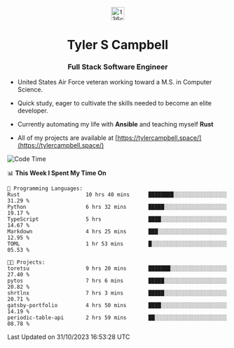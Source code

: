 <p align="center">
<a href="https://www.linkedin.com/in/t36campbell" target="blank"><img align="center" src="https://ik.imagekit.io/t36campbell/Portfolio/linkedin.png.original_m8bbGgPh6.png" alt="t36campbell" height="30" width="30" /></a>
</p>
<h1 align="center">Tyler S Campbell</h1>
<h3 align="center">Full Stack Software Engineer</h3>

* United States Air Force veteran working toward a M.S. in Computer Science.

* Quick study, eager to cultivate the skills needed to become an elite developer.

* Currently automating my life with **Ansible** and teaching myself **Rust**

* All of my projects are available at [https://tylercampbell.space/](https://tylercampbell.space/)

<!--START_SECTION:waka-->
![Code Time](http://img.shields.io/badge/Code%20Time-2%2C950%20hrs%2049%20mins-blue)

📊 **This Week I Spent My Time On** 

```text
💬 Programming Languages: 
Rust                     10 hrs 40 mins      ████████░░░░░░░░░░░░░░░░░   31.29 % 
Python                   6 hrs 32 mins       █████░░░░░░░░░░░░░░░░░░░░   19.17 % 
TypeScript               5 hrs               ████░░░░░░░░░░░░░░░░░░░░░   14.67 % 
Markdown                 4 hrs 25 mins       ███░░░░░░░░░░░░░░░░░░░░░░   12.95 % 
TOML                     1 hr 53 mins        █░░░░░░░░░░░░░░░░░░░░░░░░   05.53 % 

🐱‍💻 Projects: 
toretsu                  9 hrs 20 mins       ███████░░░░░░░░░░░░░░░░░░   27.40 % 
pytos                    7 hrs 6 mins        █████░░░░░░░░░░░░░░░░░░░░   20.82 % 
shrtlnx                  7 hrs 3 mins        █████░░░░░░░░░░░░░░░░░░░░   20.71 % 
gatsby-portfolio         4 hrs 50 mins       ████░░░░░░░░░░░░░░░░░░░░░   14.19 % 
periodic-table-api       2 hrs 59 mins       ██░░░░░░░░░░░░░░░░░░░░░░░   08.78 % 
```


 Last Updated on 31/10/2023 16:53:28 UTC
<!--END_SECTION:waka-->
